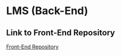 # LMS (Back-End)
## Link to Front-End Repository
[Front-End Repository](https://github.com/yusufhj/LMS_front-end)

